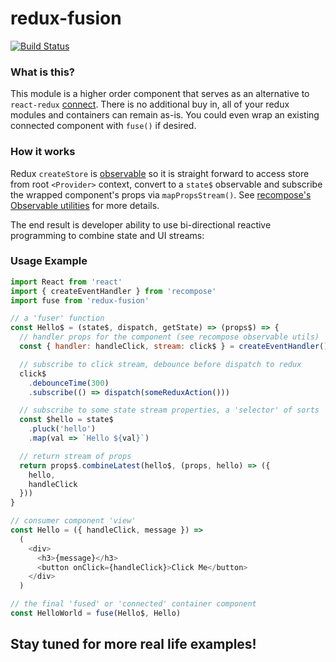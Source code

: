 # redux-fusion
[![Build Status](https://travis-ci.org/cif/redux-fusion.svg?branch=master)](https://travis-ci.org/cif/redux-fusion)

### What is this?
This module is a higher order component that serves as an alternative to `react-redux` [connect](https://github.com/reactjs/react-redux/blob/master/docs/api.md#connectmapstatetoprops-mapdispatchtoprops-mergeprops-options).
There is no additional buy in, all of your redux modules and containers can remain as-is.
You could even wrap an existing connected component with `fuse()` if desired.

### How it works
Redux `createStore` is [observable](https://github.com/reactjs/redux/blob/master/src/createStore.js#L203-L208)
so it is straight forward to access store from root `<Provider>` context, convert to a `state$`
observable and subscribe the wrapped component's props via `mapPropsStream()`.
See [recompose's Observable utilities](https://github.com/acdlite/recompose/blob/master/docs/API.md#observable-utilities)
for more details.

The end result is developer ability to use bi-directional reactive programming to combine state and UI streams:

### Usage Example

```js
import React from 'react'
import { createEventHandler } from 'recompose'
import fuse from 'redux-fusion'

// a 'fuser' function
const Hello$ = (state$, dispatch, getState) => (props$) => {
  // handler props for the component (see recompose observable utils)
  const { handler: handleClick, stream: click$ } = createEventHandler()

  // subscribe to click stream, debounce before dispatch to redux
  click$
    .debounceTime(300)
    .subscribe(() => dispatch(someReduxAction()))

  // subscribe to some state stream properties, a 'selector' of sorts
  const $hello = state$
    .pluck('hello')
    .map(val => `Hello ${val}`)

  // return stream of props  
  return props$.combineLatest(hello$, (props, hello) => ({
    hello,
    handleClick
  }))   
}

// consumer component 'view'
const Hello = ({ handleClick, message }) =>
  (
    <div>
      <h3>{message}</h3>
      <button onClick={handleClick}>Click Me</button>
    </div>
  )

// the final 'fused' or 'connected' container component
const HelloWorld = fuse(Hello$, Hello)

```

## Stay tuned for more real life examples!
